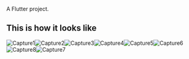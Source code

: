 

A Flutter project.

## This is how it looks like
![Capture1](https://user-images.githubusercontent.com/80116765/165991766-6ba394f3-eeba-4a4b-9bae-8bf6e118ab5c.PNG)![Capture2](https://user-images.githubusercontent.com/80116765/165991812-1d66ef01-d29a-44ea-86a8-f95df6830cc4.PNG)![Capture3](https://user-images.githubusercontent.com/80116765/165991960-457d683f-2824-404a-b05d-a47f8ffde94b.PNG)![Capture4](https://user-images.githubusercontent.com/80116765/165991991-85402bb6-b266-4bac-9463-2be50d5aae06.PNG)![Capture5](https://user-images.githubusercontent.com/80116765/165992053-d22161b1-a0c1-4718-be85-0abce4c12240.PNG)![Capture6](https://user-images.githubusercontent.com/80116765/165992079-4cd1e785-6d48-4503-862f-c4c27d6ee209.PNG)![Capture8](https://user-images.githubusercontent.com/80116765/165992111-064870a4-716c-4f2f-9da0-31e232fd380d.PNG)![Capture7](https://user-images.githubusercontent.com/80116765/165992169-60364017-6146-4faa-87d6-250e8b83f26b.PNG)








